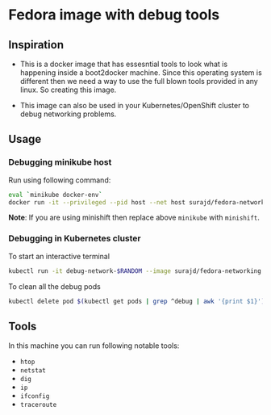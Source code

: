 # Fedora image with debug tools

## Inspiration

- This is a docker image that has essesntial tools to look what is happening inside a boot2docker machine. Since this operating system is
different then we need a way to use the full blown tools provided in any linux. So creating this image.

- This image can also be used in your Kubernetes/OpenShift cluster to debug networking problems.

## Usage

### Debugging minikube host

Run using following command:

```bash
eval `minikube docker-env`
docker run -it --privileged --pid host --net host surajd/fedora-networking bash
```

**Note**: If you are using minishift then replace above `minikube` with `minishift`.

### Debugging in Kubernetes cluster

To start an interactive terminal

```bash
kubectl run -it debug-network-$RANDOM --image surajd/fedora-networking --restart=Never
```

To clean all the debug pods

```bash
kubectl delete pod $(kubectl get pods | grep ^debug | awk '{print $1}')
```

## Tools

In this machine you can run following notable tools:

- `htop`
- `netstat`
- `dig`
- `ip`
- `ifconfig`
- `traceroute`
